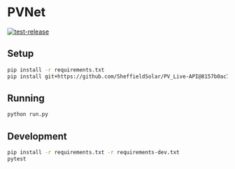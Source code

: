 # PVNet
[![test-release](https://github.com/openclimatefix/PVNet/actions/workflows/test-release.yml/badge.svg)](https://github.com/openclimatefix/PVNet/actions/workflows/test-release.yml)

## Setup
```bash
pip install -r requirements.txt
pip install git+https://github.com/SheffieldSolar/PV_Live-API@8157b0ac7853b01f10dd3bc16b569bc8694e5903
```

## Running
```bash
python run.py
```

## Development
```bash
pip install -r requirements.txt -r requirements-dev.txt
pytest
```

